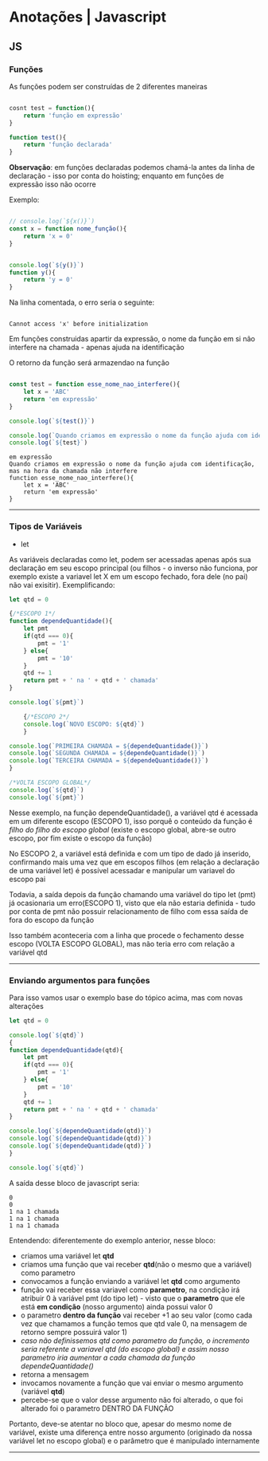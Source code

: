 # Anotações | Javascript

## JS

### Funções

As funções podem ser construídas de 2 diferentes maneiras

```js

cosnt test = function(){
    return 'função em expressão'
}

function test(){
    return 'função declarada'
}

```

**Observação**: em funções declaradas podemos chamá-la antes da linha de declaração - isso por conta do hoisting; enquanto em funções de expressão isso não ocorre

Exemplo:

```js

// console.log(`${x()}`)
const x = function nome_função(){
    return 'x = 0'
}


console.log(`${y()}`)
function y(){
    return 'y = 0'
}

```

Na linha comentada, o erro seria o seguinte: 

```

Cannot access 'x' before initialization

```

Em funções construidas apartir da expressão, o nome da função em si não interfere na chamada - apenas ajuda na identificação

O retorno da função será armazendao na função

```js

const test = function esse_nome_nao_interfere(){
    let x = 'ABC'
    return 'em expressão'
}

console.log(`${test()}`)

console.log(`Quando criamos em expressão o nome da função ajuda com identificação, mas na hora da chamada não interfere`)
console.log(`${test}`)

```

```
em expressão
Quando criamos em expressão o nome da função ajuda com identificação, mas na hora da chamada não interfere
function esse_nome_nao_interfere(){
    let x = 'ABC'
    return 'em expressão'
}

```

---

### Tipos de Variáveis

* let

As variáveis declaradas como let, podem ser acessadas apenas após sua declaração em seu escopo principal (ou filhos - o inverso não funciona, por exemplo existe a variavel let X em um escopo fechado, fora dele (no pai) não vai exisitir). Exemplificando:

```js
let qtd = 0

{/*ESCOPO 1*/
function dependeQuantidade(){
    let pmt
    if(qtd === 0){
        pmt = '1'
    } else{
        pmt = '10'
    }
    qtd += 1
    return pmt + ' na ' + qtd + ' chamada'
}

console.log(`${pmt}`)

    {/*ESCOPO 2*/
    console.log(`NOVO ESCOPO: ${qtd}`)
    }

console.log(`PRIMEIRA CHAMADA = ${dependeQuantidade()}`)
console.log(`SEGUNDA CHAMADA = ${dependeQuantidade()}`)
console.log(`TERCEIRA CHAMADA = ${dependeQuantidade()}`)
}

/*VOLTA ESCOPO GLOBAL*/
console.log(`${qtd}`)
console.log(`${pmt}`)
```

Nesse exemplo, na função dependeQuantidade(), a variável qtd é acessada em um diferente escopo (ESCOPO 1), isso porquê o conteúdo da função é *filho do filho do escopo global* (existe o escopo global, abre-se outro escopo, por fim existe o escopo da função)

No ESCOPO 2, a variável está definida e com um tipo de dado já inserido, confirmando mais uma vez que em escopos filhos (em relação a declaração de uma variável let) é possível acessadar e manipular um variavel do escopo pai

Todavia, a saída depois da função chamando uma variável do tipo let (pmt) já ocasionaria um erro(ESCOPO 1), visto que ela não estaria definida - tudo por conta de pmt não possuir relacionamento de filho com essa saída de fora do escopo da função

Isso também aconteceria com a linha que procede o fechamento desse escopo (VOLTA ESCOPO GLOBAL), mas não teria erro com relação a variável qtd

---
### Enviando argumentos para funções

Para isso vamos usar o exemplo base do tópico acima, mas com novas alterações

```js
let qtd = 0

console.log(`${qtd}`)
{
function dependeQuantidade(qtd){
    let pmt
    if(qtd === 0){
        pmt = '1'
    } else{
        pmt = '10'
    }
    qtd += 1
    return pmt + ' na ' + qtd + ' chamada'
}

console.log(`${dependeQuantidade(qtd)}`)
console.log(`${dependeQuantidade(qtd)}`)
console.log(`${dependeQuantidade(qtd)}`)
}

console.log(`${qtd}`)
```

A saída desse bloco de javascript seria:

```
0
0
1 na 1 chamada
1 na 1 chamada
1 na 1 chamada
```

Entendendo: diferentemente do exemplo anterior, nesse bloco:
* criamos uma variável let **qtd**
* criamos uma função que vai receber **qtd**(não o mesmo que a variável) como parametro
* convocamos a função enviando a variável let **qtd** como argumento
* função vai receber essa variavel como **parametro**, na condição irá atribuir 0 à variável pmt (do tipo let) - visto que o **parametro** que ele está **em condição** (nosso argumento) ainda possui valor 0
* o parametro **dentro da função** vai receber +1 ao seu valor (como cada vez que chamamos a função temos que qtd vale 0, na mensagem de retorno sempre possuirá valor 1)
* *caso não definissemos qtd como parametro da função, o incremento seria referente a variavel qtd (do escopo global) e assim nosso parametro iria aumentar a cada chamada da função dependeQuantidade()*
* retorna a mensagem
* invocamos novamente a função que vai enviar o mesmo argumento (variável **qtd**)
* percebe-se que o valor desse argumento não foi alterado, o que foi alterado foi o parametro DENTRO DA FUNÇÃO

Portanto, deve-se atentar no bloco que, apesar do mesmo nome de variável, existe uma diferença entre nosso argumento (originado da nossa variável let no escopo global) e o parâmetro que é manipulado internamente

---